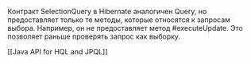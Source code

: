 Контракт SelectionQuery в Hibernate аналогичен Query, но предоставляет только те методы, которые относятся к запросам выбора. Например, он не предоставляет метод #executeUpdate. Это позволяет раньше проверять запрос как выборку.

[[Java API for HQL and JPQL]]